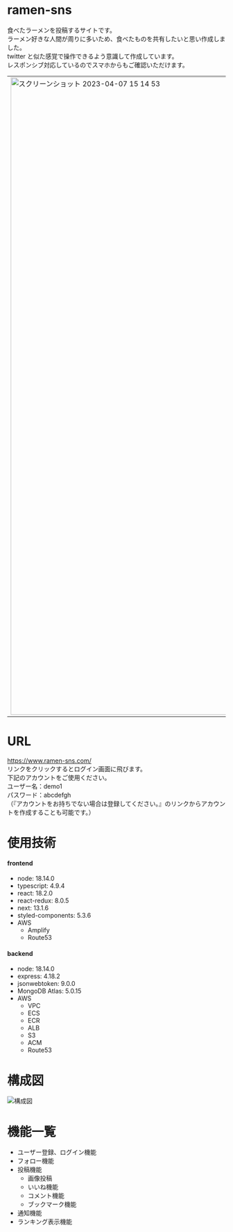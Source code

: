 # ramen-sns
食べたラーメンを投稿するサイトです。<br>
ラーメン好きな人間が周りに多いため、食べたものを共有したいと思い作成しました。<br>
twitter と似た感覚で操作できるよう意識して作成しています。<br>
レスポンシブ対応しているのでスマホからもご確認いただけます。<br>
<table><tr><td>
<img width="1467" alt="スクリーンショット 2023-04-07 15 14 53" src="https://user-images.githubusercontent.com/110725851/230566937-39df9b62-a5d5-4c75-ae4a-0696f16eed38.png">
</td></tr></table>

# URL
https://www.ramen-sns.com/<br>
リンクをクリックするとログイン画面に飛びます。<br>
下記のアカウントをご使用ください。<br>
ユーザー名：demo1<br>
パスワード：abcdefgh<br>
（『アカウントをお持ちでない場合は登録してください。』のリンクからアカウントを作成することも可能です。）<br>

# 使用技術
#### frontend
- node: 18.14.0
- typescript: 4.9.4
- react: 18.2.0
- react-redux: 8.0.5
- next: 13.1.6
- styled-components: 5.3.6
- AWS
  - Amplify
  - Route53

#### backend
- node: 18.14.0
- express: 4.18.2
- jsonwebtoken: 9.0.0
- MongoDB Atlas: 5.0.15
- AWS
  - VPC
  - ECS
  - ECR
  - ALB
  - S3
  - ACM
  - Route53

# 構成図
![構成図](https://user-images.githubusercontent.com/110725851/230565077-fbb0d29e-ebf7-4e41-a8cd-71142a367e50.png)

# 機能一覧
- ユーザー登録、ログイン機能
- フォロー機能
- 投稿機能
  - 画像投稿
  - いいね機能
  - コメント機能
  - ブックマーク機能
- 通知機能
- ランキング表示機能
